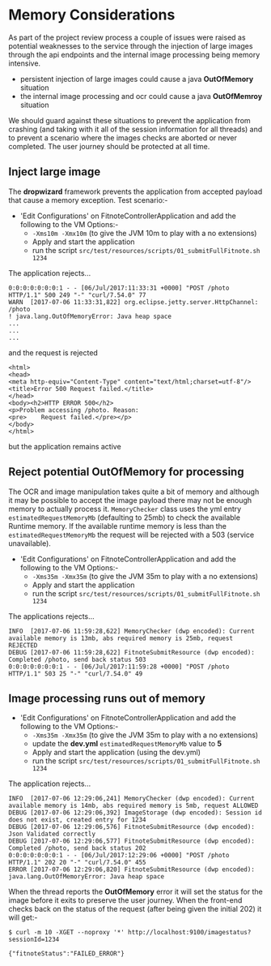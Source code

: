 # Memory Considerations

As part of the project review process a couple of issues were raised as potential weaknesses to the service through the injection of large images through the api endpoints and the internal image processing being memory intensive.

- persistent injection of large images could cause a java **OutOfMemory** situation
- the internal image processing and ocr could cause a java **OutOfMemroy** situation

We should guard against these situations to prevent the application from crashing (and taking with it all of the session information for all threads) and to prevent a scenario where the images checks are aborted or never completed.  The user journey should be protected at all time.

## Inject large image

The **dropwizard** framework prevents the application from accepted payload that cause a memory exception.  Test scenario:-

- 'Edit Configurations' on FitnoteControllerApplication and add the following to the VM Options:-
    - `-Xms10m -Xmx10m` (to give the JVM 10m to play with a no extensions)
    - Apply and start the application
    - run the script `src/test/resources/scripts/01_submitFullFitnote.sh 1234`
    
The application rejects...

    0:0:0:0:0:0:0:1 - - [06/Jul/2017:11:33:31 +0000] "POST /photo HTTP/1.1" 500 249 "-" "curl/7.54.0" 77
    WARN  [2017-07-06 11:33:31,822] org.eclipse.jetty.server.HttpChannel: /photo
    ! java.lang.OutOfMemoryError: Java heap space
    ...
    ...
    ...
    
and the request is rejected

    <html>
    <head>
    <meta http-equiv="Content-Type" content="text/html;charset=utf-8"/>
    <title>Error 500 Request failed.</title>
    </head>
    <body><h2>HTTP ERROR 500</h2>
    <p>Problem accessing /photo. Reason:
    <pre>    Request failed.</pre></p>
    </body>
    </html>

but the application remains active

## Reject potential OutOfMemory for processing

The OCR and image manipulation takes quite a bit of memory and although it may be possible to accept the image payload there may not be enough memory to actually process it.  `MemoryChecker` class uses the yml entry `estimatedRequestMemoryMb` (defaulting to 25mb) to check the available Runtime memory.  If the available runtime memory is less than the `estimatedRequestMemoryMb` the request will be rejected with a 503 (service unavailable).

- 'Edit Configurations' on FitnoteControllerApplication and add the following to the VM Options:-
    - `-Xms35m -Xmx35m` (to give the JVM 35m to play with a no extensions)
    - Apply and start the application
    - run the script `src/test/resources/scripts/01_submitFullFitnote.sh 1234`
    
The applications rejects...

    INFO  [2017-07-06 11:59:28,622] MemoryChecker (dwp encoded): Current available memory is 13mb, abs required memory is 25mb, request REJECTED
    DEBUG [2017-07-06 11:59:28,622] FitnoteSubmitResource (dwp encoded): Completed /photo, send back status 503
    0:0:0:0:0:0:0:1 - - [06/Jul/2017:11:59:28 +0000] "POST /photo HTTP/1.1" 503 25 "-" "curl/7.54.0" 49

## Image processing runs out of memory

- 'Edit Configurations' on FitnoteControllerApplication and add the following to the VM Options:-
    - `-Xms35m -Xmx35m` (to give the JVM 35m to play with a no extensions)
    - update the **dev.yml** `estimatedRequestMemoryMb` value to **5**
    - Apply and start the application (using the dev.yml)
    - run the script `src/test/resources/scripts/01_submitFullFitnote.sh 1234`
    
The application rejects...

    INFO  [2017-07-06 12:29:06,241] MemoryChecker (dwp encoded): Current available memory is 14mb, abs required memory is 5mb, request ALLOWED
    DEBUG [2017-07-06 12:29:06,392] ImageStorage (dwp encoded): Session id does not exist, created entry for 1234
    DEBUG [2017-07-06 12:29:06,576] FitnoteSubmitResource (dwp encoded): Json Validated correctly
    DEBUG [2017-07-06 12:29:06,577] FitnoteSubmitResource (dwp encoded): Completed /photo, send back status 202
    0:0:0:0:0:0:0:1 - - [06/Jul/2017:12:29:06 +0000] "POST /photo HTTP/1.1" 202 20 "-" "curl/7.54.0" 455
    ERROR [2017-07-06 12:29:06,820] FitnoteSubmitResource (dwp encoded): java.lang.OutOfMemoryError: Java heap space

When the thread reports the **OutOfMemory** error it will set the status for the image before it exits to preserve the user journey.  When the front-end checks back on the status of the request (after being given the initial 202) it will get:-

`$ curl -m 10 -XGET --noproxy '*' http://localhost:9100/imagestatus?sessionId=1234`

    {"fitnoteStatus":"FAILED_ERROR"}

